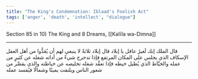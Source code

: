 ```yaml
---
title: "The King's Condemnation: Iblaad's Foolish Act"
tags: ['anger', 'death', 'intellect', "dialogue"]
---
```


 Section 85 in 10) The King and 8 Dreams, [[Kalīla wa-Dimna]]

---
قال الملك إنك لَغيرُ عاقل يا إبلاد قال إبلاد ثلاثةٌ لا ينبغي لهم أن يُعَدُّوا من أهل العقل الإسكاف الذي يجلس على المكان المرتفع فإذا تدحرج شيءٌ من أداته شغله عن كثيرٍ من عمله والخيَّاط الذي يُطيل خيطه فإذا تعقَّد شغله تخليصه عن خياطته والذي يقصِّر من شعور الناس ويلتفت يمينًا وشمالًا فيُفسد عمله

